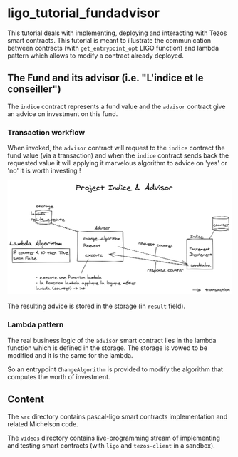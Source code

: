 # ligo_tutorial_fundadvisor

This tutorial deals with implementing, deploying and interacting with Tezos smart contracts. This tutorial is meant to illustrate the communication between contracts (with `get_entrypoint_opt` LIGO function) and lambda pattern which allows to modify a contract already deployed.


## The Fund and its advisor (i.e. "L'indice et le conseiller")

The `indice` contract represents a fund value and the `advisor` contract give an advice on investment on this fund. 


### Transaction workflow

When invoked, the `advisor` contract will request to the `indice` contract the fund value (via a transaction) and when the `indice` contract sends back the requested value it will applying it marvelous algorithm to advice on 'yes' or 'no' it is worth investing !

![](Indice_advisor.png)

The resulting advice is stored in the storage (in `result` field).

### Lambda pattern

The real business logic of the `advisor` smart contract lies in the lambda function which is defined in the storage. The storage is vowed to be modified and it is the same for the lambda.

So an entrypoint `ChangeAlgorithm` is provided to modify the algorithm that computes the worth of investment. 


## Content

The `src` directory contains pascal-ligo smart contracts implementation and related Michelson code. 

The `videos` directory contains live-programming stream of implementing and testing smart contracts (with `ligo` and `tezos-client` in a sandbox).